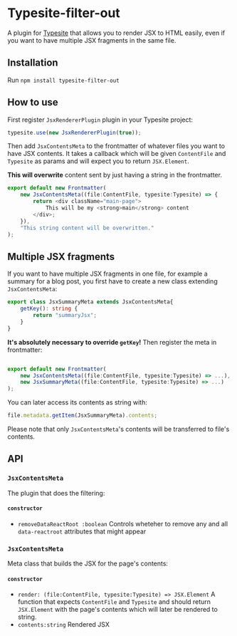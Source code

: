 # Typesite-filter-out

A plugin for [Typesite](https://github.com/EvidentlyCube/typesite) that allows you to render JSX to HTML easily, even if you want to have multiple JSX fragments in the same file.

## Installation

Run `npm install typesite-filter-out`

## How to use

First register `JsxRendererPlugin` plugin in your Typesite project:
 
```typescript
typesite.use(new JsxRendererPlugin(true));
```

Then add `JsxContentsMeta` to the frontmatter of whatever files you want to have JSX contents. It takes a callback which will be given `ContentFile` and `Typesite` as params and will expect you to return `JSX.Element`.

**This will overwrite** content sent by just having a string in the frontmatter. 

```typescript
export default new Frontmatter(
    new JsxContentsMeta((file:ContentFile, typesite:Typesite) => {
        return <div className="main-page">
            This will be my <strong>main</strong> content
        </div>;
    }),
    "This string content will be overwritten."
);
```

## Multiple JSX fragments

If you want to have multiple JSX fragments in one file, for example a summary for a blog post, you first have to create a new class extending `JsxContentsMeta`:

```typescript
export class JsxSummaryMeta extends JsxContentsMeta{
    getKey(): string {
        return "summaryJsx";
    }
}
```

**It's absolutely necessary to override `getKey`!** Then register the meta in frontmatter:

```typescript

export default new Frontmatter(
    new JsxContentsMeta((file:ContentFile, typesite:Typesite) => ...),
    new JsxSummaryMeta((file:ContentFile, typesite:Typesite) => ...)
);
```

You can later access its contents as string with:

```typescript
file.metadata.getItem(JsxSummaryMeta).contents;
```

Please note that only `JsxContentsMeta`'s contents will be transferred to file's contents. 

## API

### `JsxContentsMeta`
The plugin that does the filtering:

#### `constructor`

 * `removeDataReactRoot :boolean` Controls wheteher to remove any and all `data-reactroot` attributes that might appear 
 
### `JsxContentsMeta`
Meta class that builds the JSX for the page's contents:

#### `constructor`

 * `render: (file:ContentFile, typesite:Typesite) => JSX.Element` A function that expects `ContentFile` and `Typesite` and should return `JSX.Element` with the page's contents which will later be rendered to string.
 * `contents:string` Rendered JSX